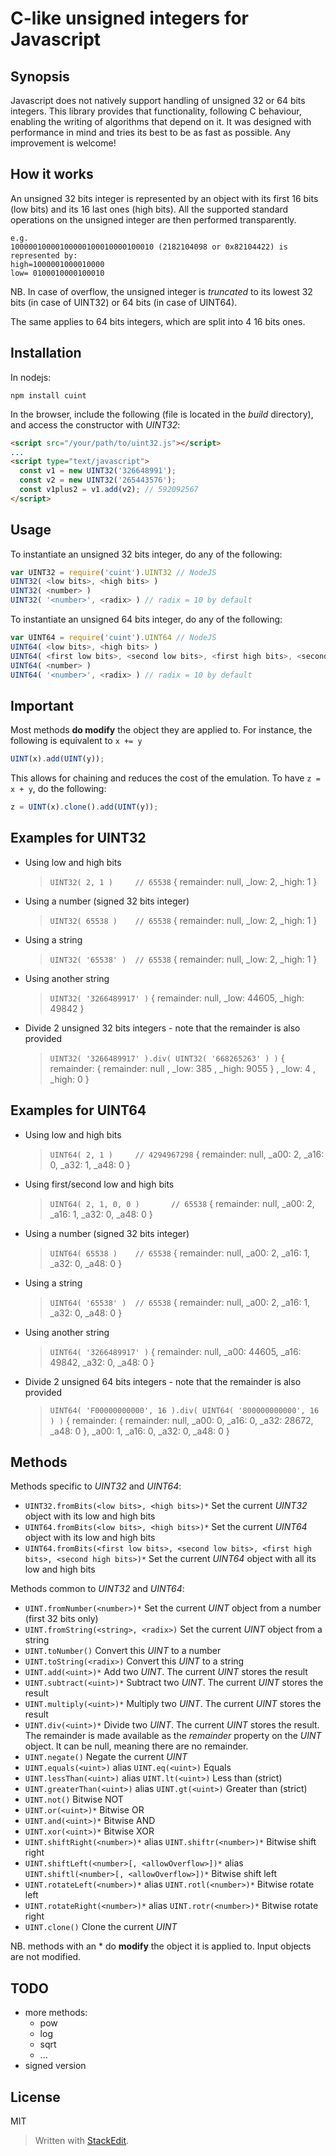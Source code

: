 # C-like unsigned integers for Javascript

## Synopsis

Javascript does not natively support handling of unsigned 32 or 64 bits integers. This library provides that functionality, following C behaviour, enabling the writing of algorithms that depend on it. It was designed with performance in mind and tries its best to be as fast as possible. Any improvement is welcome!

## How it works

An unsigned 32 bits integer is represented by an object with its first 16 bits (low bits) and its 16 last ones (high bits). All the supported standard operations on the unsigned integer are then performed transparently.

    e.g.
    10000010000100000100010000100010 (2182104098 or 0x82104422) is represented by:
    high=1000001000010000
    low= 0100010000100010

NB.
In case of overflow, the unsigned integer is _truncated_ to its lowest 32 bits (in case of UINT32) or 64 bits (in case of UINT64).

The same applies to 64 bits integers, which are split into 4 16 bits ones.

## Installation

In nodejs:

    npm install cuint

In the browser, include the following (file is located in the _build_ directory), and access the constructor with _UINT32_:

```html
<script src="/your/path/to/uint32.js"></script>
...
<script type="text/javascript">
  const v1 = new UINT32('326648991');
  const v2 = new UINT32('265443576');
  const v1plus2 = v1.add(v2); // 592092567
</script>
```

## Usage

To instantiate an unsigned 32 bits integer, do any of the following:

```js
var UINT32 = require('cuint').UINT32 // NodeJS
UINT32( <low bits>, <high bits> )
UINT32( <number> )
UINT32( '<number>', <radix> ) // radix = 10 by default
```

To instantiate an unsigned 64 bits integer, do any of the following:

```js
var UINT64 = require('cuint').UINT64 // NodeJS
UINT64( <low bits>, <high bits> )
UINT64( <first low bits>, <second low bits>, <first high bits>, <second high bits> )
UINT64( <number> )
UINT64( '<number>', <radix> ) // radix = 10 by default
```

## Important

Most methods **do modify** the object they are applied to. For instance, the following is equivalent to `x += y`

```js
UINT(x).add(UINT(y));
```

This allows for chaining and reduces the cost of the emulation.
To have `z = x + y`, do the following:

```js
z = UINT(x).clone().add(UINT(y));
```

## Examples for UINT32

- Using low and high bits

  > `UINT32( 2, 1 )		// 65538`
  > { remainder: null, \_low: 2, \_high: 1 }

- Using a number (signed 32 bits integer)

  > `UINT32( 65538 ) 	// 65538`
  > { remainder: null, \_low: 2, \_high: 1 }

- Using a string

  > `UINT32( '65538' )	// 65538`
  > { remainder: null, \_low: 2, \_high: 1 }

- Using another string

  > `UINT32( '3266489917' )`
  > { remainder: null, \_low: 44605, \_high: 49842 }

- Divide 2 unsigned 32 bits integers - note that the remainder is also provided
  > `UINT32( '3266489917' ).div( UINT32( '668265263' ) )`
  > { remainder:
  > { remainder: null
  > , \_low: 385
  > , \_high: 9055
  > }
  > , \_low: 4
  > , \_high: 0
  > }

## Examples for UINT64

- Using low and high bits

  > `UINT64( 2, 1 )		// 4294967298`
  > { remainder: null, \_a00: 2, \_a16: 0, \_a32: 1, \_a48: 0 }

- Using first/second low and high bits

  > `UINT64( 2, 1, 0, 0 )		// 65538`
  > { remainder: null, \_a00: 2, \_a16: 1, \_a32: 0, \_a48: 0 }

- Using a number (signed 32 bits integer)

  > `UINT64( 65538 ) 	// 65538`
  > { remainder: null, \_a00: 2, \_a16: 1, \_a32: 0, \_a48: 0 }

- Using a string

  > `UINT64( '65538' )	// 65538`
  > { remainder: null, \_a00: 2, \_a16: 1, \_a32: 0, \_a48: 0 }

- Using another string

  > `UINT64( '3266489917' )`
  > { remainder: null, \_a00: 44605, \_a16: 49842, \_a32: 0, \_a48: 0 }

- Divide 2 unsigned 64 bits integers - note that the remainder is also provided
  > `UINT64( 'F00000000000', 16 ).div( UINT64( '800000000000', 16 ) )`
  > { remainder:
  > { remainder: null,
  > \_a00: 0,
  > \_a16: 0,
  > \_a32: 28672,
  > \_a48: 0 },
  > \_a00: 1,
  > \_a16: 0,
  > \_a32: 0,
  > \_a48: 0 }

## Methods

Methods specific to _UINT32_ and _UINT64_:

- `UINT32.fromBits(<low bits>, <high bits>)*`
  Set the current _UINT32_ object with its low and high bits
- `UINT64.fromBits(<low bits>, <high bits>)*`
  Set the current _UINT64_ object with its low and high bits
- `UINT64.fromBits(<first low bits>, <second low bits>, <first high bits>, <second high bits>)*`
  Set the current _UINT64_ object with all its low and high bits

Methods common to _UINT32_ and _UINT64_:

- `UINT.fromNumber(<number>)*`
  Set the current _UINT_ object from a number (first 32 bits only)
- `UINT.fromString(<string>, <radix>)`
  Set the current _UINT_ object from a string
- `UINT.toNumber()`
  Convert this _UINT_ to a number
- `UINT.toString(<radix>)`
  Convert this _UINT_ to a string
- `UINT.add(<uint>)*`
  Add two _UINT_. The current _UINT_ stores the result
- `UINT.subtract(<uint>)*`
  Subtract two _UINT_. The current _UINT_ stores the result
- `UINT.multiply(<uint>)*`
  Multiply two _UINT_. The current _UINT_ stores the result
- `UINT.div(<uint>)*`
  Divide two _UINT_. The current _UINT_ stores the result.
  The remainder is made available as the _remainder_ property on the _UINT_ object.
  It can be null, meaning there are no remainder.
- `UINT.negate()`
  Negate the current _UINT_
- `UINT.equals(<uint>)` alias `UINT.eq(<uint>)`
  Equals
- `UINT.lessThan(<uint>)` alias `UINT.lt(<uint>)`
  Less than (strict)
- `UINT.greaterThan(<uint>)` alias `UINT.gt(<uint>)`
  Greater than (strict)
- `UINT.not()`
  Bitwise NOT
- `UINT.or(<uint>)*`
  Bitwise OR
- `UINT.and(<uint>)*`
  Bitwise AND
- `UINT.xor(<uint>)*`
  Bitwise XOR
- `UINT.shiftRight(<number>)*` alias `UINT.shiftr(<number>)*`
  Bitwise shift right
- `UINT.shiftLeft(<number>[, <allowOverflow>])*` alias `UINT.shiftl(<number>[, <allowOverflow>])*`
  Bitwise shift left
- `UINT.rotateLeft(<number>)*` alias `UINT.rotl(<number>)*`
  Bitwise rotate left
- `UINT.rotateRight(<number>)*` alias `UINT.rotr(<number>)*`
  Bitwise rotate right
- `UINT.clone()`
  Clone the current _UINT_

NB. methods with an \* do **modify** the object it is applied to. Input objects are not modified.

## TODO

- more methods:
  - pow
  - log
  - sqrt
  - ...
- signed version

## License

MIT

> Written with [StackEdit](https://stackedit.io/).
